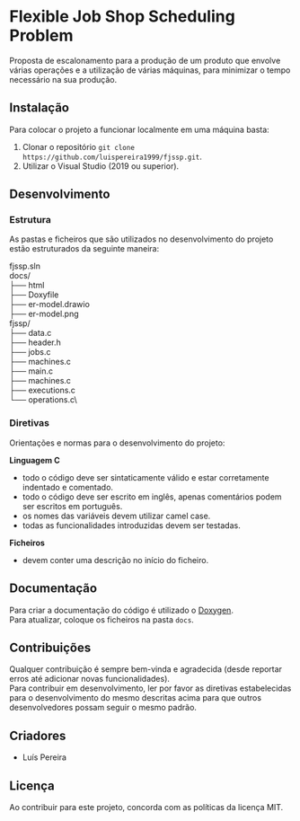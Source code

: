 # Flexible Job Shop Scheduling Problem
Proposta de escalonamento para a produção de um produto que envolve várias operações e a utilização de várias máquinas, para minimizar o tempo necessário na sua produção.



## Instalação
Para colocar o projeto a funcionar localmente em uma máquina basta:
1. Clonar o repositório ```git clone https://github.com/luispereira1999/fjssp.git```.
2. Utilizar o Visual Studio (2019 ou superior).


## Desenvolvimento
### Estrutura
As pastas e ficheiros que são utilizados no desenvolvimento do projeto estão estruturados da seguinte maneira:

fjssp.sln\
docs/\
├── html\
├── Doxyfile\
├── er-model.drawio\
├── er-model.png\
fjssp/\
├── data.c\
├── header.h\
├── jobs.c\
├── machines.c\
├── main.c\
├── machines.c\
├── executions.c\
└── operations.c\


### Diretivas
Orientações e normas para o desenvolvimento do projeto:

**Linguagem C**
- todo o código deve ser sintaticamente válido e estar corretamente indentado e comentado.
- todo o código deve ser escrito em inglês, apenas comentários podem ser escritos em português.
- os nomes das variáveis devem utilizar camel case.
- todas as funcionalidades introduzidas devem ser testadas.

**Ficheiros**
- devem conter uma descrição no início do ficheiro.


## Documentação
Para criar a documentação do código é utilizado o [Doxygen](https://www.doxygen.nl/index.html).\
Para atualizar, coloque os ficheiros na pasta ```docs```.


## Contribuições
Qualquer contribuição é sempre bem-vinda e agradecida (desde reportar erros até adicionar novas funcionalidades).\
Para contribuir em desenvolvimento, ler por favor as diretivas estabelecidas para o desenvolvimento do mesmo descritas acima para que outros desenvolvedores possam seguir o mesmo padrão.


## Criadores
- Luís Pereira


## Licença
Ao contribuir para este projeto, concorda com as políticas da licença MIT.

